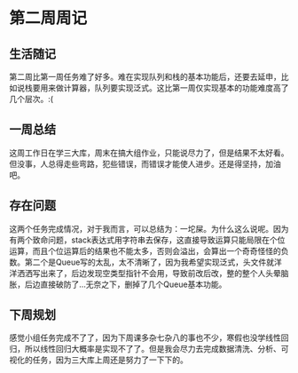 # 第二周周记

## 生活随记

第二周比第一周任务难了好多。难在实现队列和栈的基本功能后，还要去延申，比如说栈要用来做计算器，队列要实现泛式。这比第一周仅实现基本的功能难度高了几个层次。:(

## 一周总结

这周工作日在学三大库，周末在搞大组作业，只能说尽力了，但是结果不太好看。但没事，人总得走些弯路，犯些错误，而错误才能使人进步。还是得坚持，加油吧。

## 存在问题

这两个任务完成情况，对于我而言，可以总结为：一坨屎。为什么这么说呢。因为有两个致命问题，stack表达式用字符串去保存，这直接导致运算只能局限在个位运算，而且个位运算后的结果也不能太多，否则会溢出，会算出一个奇奇怪怪的负数。第二个是Queue写的太乱，太不清晰了，因为我希望实现泛式，头文件就洋洋洒洒写出来了，后边发现空类型指针不会用，导致前改后改，整的整个人头晕脑胀，后边直接破防了...无奈之下，删掉了几个Queue基本功能。

## 下周规划

感觉小组任务完成不了了，因为下周课多杂七杂八的事也不少，寒假也没学线性回归，所以线性回归大概率是实现不了了。但是我会尽力去完成数据清洗、分析、可视化的任务，因为三大库上周还是努力了一下下的。